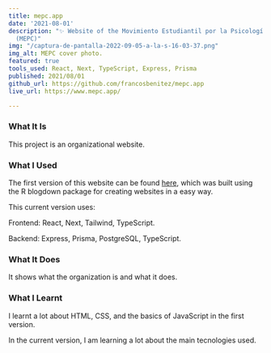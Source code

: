 ```yaml
---
title: mepc.app
date: '2021-08-01'
description: "✨ Website of the Movimiento Estudiantil por la Psicología Científica
  (MEPC)"
img: "/captura-de-pantalla-2022-09-05-a-la-s-16-03-37.png"
img_alt: MEPC cover photo.
featured: true
tools_used: React, Next, TypeScript, Express, Prisma
published: 2021/08/01
github_url: https://github.com/francosbenitez/mepc.app
live_url: https://www.mepc.app/

---
```

### What It Is

This project is an organizational website.

### What I Used

The first version of this website can be found [here](https://mepc.netlify.app/), which was built using the R blogdown package for creating websites in a easy way.

This current version uses:

Frontend: React, Next, Tailwind, TypeScript.

Backend: Express, Prisma, PostgreSQL, TypeScript.

### What It Does

It shows what the organization is and what it does.

### What I Learnt

I learnt a lot about HTML, CSS, and the basics of JavaScript in the first version.

In the current version, I am learning a lot about the main tecnologies used.
